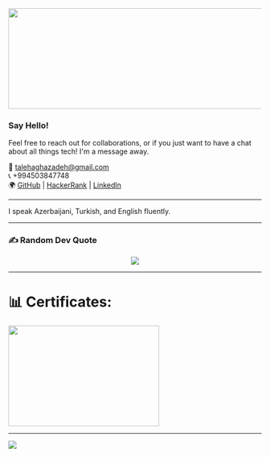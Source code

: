 
<div align="center">
  <img height="200" width="900" src="https://media.giphy.com/media/v1.Y2lkPTc5MGI3NjExamNxdmZvaGlnZWl3aWRvbXE3bXdrbDgxNW9lZzF6bjhpYjA4b3M2ZSZlcD12MV9pbnRlcm5hbF9naWZfYnlfaWQmY3Q9Zw/RgWIsbDWOAr1HGqC8t/giphy.gif"  />
</div>

###


### Say Hello!

Feel free to reach out for collaborations, or if you just want to have a chat about all things tech! I'm a message away.

📧 talehaghazadeh@gmail.com  
📞 +994503847748  
🌍 [GitHub](https://github.com/t4l3x) | [HackerRank](https://www.hackerrank.com/t4l3x) | [LinkedIn](https://www.linkedin.com/in/t4l3x)

---

I speak Azerbaijani, Turkish, and English fluently.

---

### ✍️ Random Dev Quote
<div align="center">
   <img height="auto" width="auto" src="https://quotes-github-readme.vercel.app/api?type=horizontal&theme=radical" />
</div>

---

###
# 📊 Certificates:
<div align="left">
  <img height="200" width="300" src="https://github.com/t4l3x/t4l3x/assets/7026743/47bb01ea-5e3b-4023-9374-d5959190de07"  />
</div>


---
[![](https://visitcount.itsvg.in/api?id=t4l3x&icon=0&color=2)](https://visitcount.itsvg.in)

<!-- Proudly created with GPRM ( https://gprm.itsvg.in ) -->
